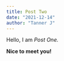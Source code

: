 ```yaml
---
title: Post Two
date: "2021-12-14"
author: "Tanner J"
---
```


Hello, I am _Post One._

**Nice to meet you!**
